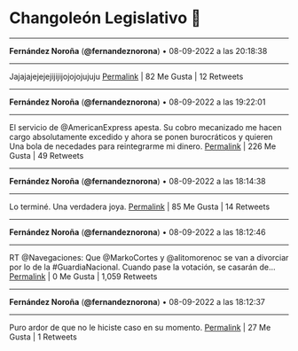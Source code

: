 # Changoleón Legislativo 🙈
*****
**Fernández Noroña** (**@fernandeznorona**) • 08-09-2022 a las 20:18:38
*****
Jajajajejejejijijijojojojujuju
[Permalink](https://twitter.com/fernandeznorona/status/1568091484032847874) | 82 Me Gusta | 12 Retweets
*****
**Fernández Noroña** (**@fernandeznorona**) • 08-09-2022 a las 19:22:01
*****
El servicio de @AmericanExpress apesta. Su cobro mecanizado me hacen cargo absolutamente excedido y ahora se ponen burocráticos y quieren Una bola de necedades  para reintegrarme mi dinero.
[Permalink](https://twitter.com/fernandeznorona/status/1568077235353157633) | 226 Me Gusta | 49 Retweets
*****
**Fernández Noroña** (**@fernandeznorona**) • 08-09-2022 a las 18:14:38
*****
Lo terminé. Una verdadera joya.
[Permalink](https://twitter.com/fernandeznorona/status/1568060280449499136) | 85 Me Gusta | 14 Retweets
*****
**Fernández Noroña** (**@fernandeznorona**) • 08-09-2022 a las 18:12:46
*****
RT @Navegaciones: Que @MarkoCortes y @alitomorenoc se van a divorciar por lo de la #GuardiaNacional. Cuando pase la votación, se casarán de…
[Permalink](https://twitter.com/fernandeznorona/status/1568059808993136643) | 0 Me Gusta | 1,059 Retweets
*****
**Fernández Noroña** (**@fernandeznorona**) • 08-09-2022 a las 18:12:37
*****
Puro ardor de que no le hiciste caso en su momento.
[Permalink](https://twitter.com/fernandeznorona/status/1568059770959204355) | 27 Me Gusta | 1 Retweets